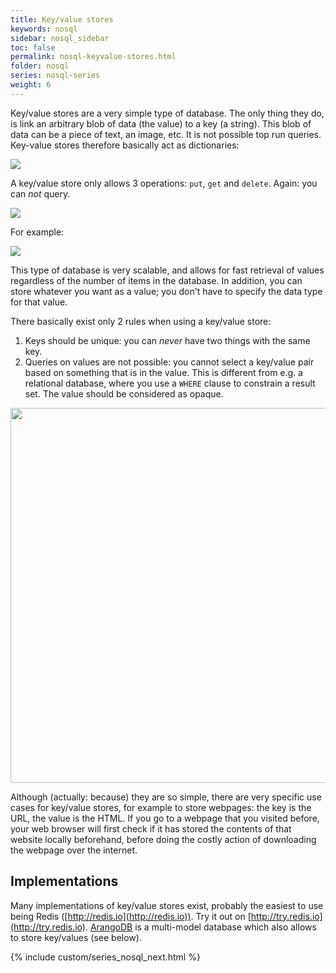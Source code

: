 ```yaml
---
title: Key/value stores
keywords: nosql
sidebar: nosql_sidebar
toc: false
permalink: nosql-keyvalue-stores.html
folder: nosql
series: nosql-series
weight: 6
---
```


Key/value stores are a very simple type of database. The only thing they do, is link an arbitrary blob of data (the value) to a key (a string). This blob of data can be a piece of text, an image, etc. It is not possible top run queries. Key-value stores therefore basically act as dictionaries:

![]({{site.baseurl}}/assets/gouge.png)

A key/value store only allows 3 operations: `put`, `get` and `delete`. Again: you can _not_ query.

![]({{site.baseurl}}/assets/keyvalue-1.png)

For example:

![]({{site.baseurl}}/assets/keyvalue-2.png)

This type of database is very scalable, and allows for fast retrieval of values regardless of the number of items in the database. In addition, you can store whatever you want as a value; you don't have to specify the data type for that value.

There basically exist only 2 rules when using a key/value store:
1. Keys should be unique: you can _never_ have two things with the same key.
1. Queries on values are not possible: you cannot select a key/value pair based on something that is in the value. This is different from e.g. a relational database, where you use a `WHERE` clause to constrain a result set. The value should be considered as opaque.

<img src="{{site.baseurl}}/assets/keyvalue-3.png" width="600px"/>

Although (actually: because) they are so simple, there are very specific use cases for key/value stores, for example to store webpages: the key is the URL, the value is the HTML. If you go to a webpage that you visited before, your web browser will first check if it has stored the contents of that website locally beforehand, before doing the costly action of downloading the webpage over the internet.

## Implementations

Many implementations of key/value stores exist, probably the easiest to use being Redis ([http://redis.io](http://redis.io)). Try it out on [http://try.redis.io](http://try.redis.io). [ArangoDB](www.arangodb.org) is a multi-model database which also allows to store key/values (see below).

{% include custom/series_nosql_next.html %}
